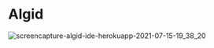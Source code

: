# Algid
![screencapture-algid-ide-herokuapp-2021-07-15-19_38_20](https://user-images.githubusercontent.com/75268993/126034426-4c4d2426-4945-40a8-a66e-a8ef969d1a81.png)

